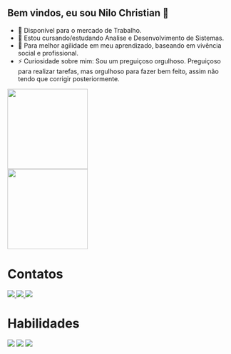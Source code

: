 ## Bem vindos, eu sou Nilo Christian 👋

- 🔭 Disponível para o mercado de Trabalho.
- 🌱 Estou cursando/estudando Analise e Desenvolvimento de Sistemas.
- 🤔 Para melhor agilidade em meu aprendizado, baseando em vivência social e profissional.
- ⚡ Curiosidade sobre mim: Sou um preguiçoso orgulhoso. Preguiçoso para realizar tarefas, mas orgulhoso para fazer bem feito, assim não tendo que corrigir posteriormente.

<div>
  <a href="https://github.com/nilochristian">
  <img height="180em" src="https://github-readme-stats.vercel.app/api?username=nilochristian&layout=compact&theme=dark&count_private=true&show_icons=true" />
  <br>
    <img height="180em" src="https://github-readme-stats.vercel.app/api/top-langs/?username=nilochristian&layout=compact&theme=dark&hide=hlsl,shaderlab" />
  </a>
</div>

<div style="display: inline_block">
  <h1> Contatos </h1>
  
  <a href="https://www.linkedin.com/in/nilo-christian-frança-263615167/" target="_black">
    <img src="https://img.shields.io/badge/LinkedIn-0077B5?style=for-the-badge&logo=linkedin&logoColor=white"/>
  </a>
  <a href="mailto:nilochristian@gmail.com" target="_black">
    <img src="https://img.shields.io/badge/Gmail-D14836?style=for-the-badge&logo=gmail&logoColor=white"/>
  </a>
  <a href="https://nilochristian.itch.io" target="_black">
    <img src="https://img.shields.io/badge/Itch.io-FA5C5C?style=for-the-badge&logo=itch.io&logoColor=white"/>
  </a>
</div>
  <h1>Habilidades</h1>
<div style="display: inline_block">
<img src="https://img.shields.io/badge/C%23-239120?style=for-the-badge&logo=c-sharp&logoColor=white"/>
<img src="https://img.shields.io/badge/Python-3776AB?style=for-the-badge&logo=python&logoColor=white"/>
<img src="https://img.shields.io/badge/Java-ED8B00?style=for-the-badge&logo=java&logoColor=black"/>
</div>
<!--
**nilochristian/nilochristian** is a ✨ _special_ ✨ repository because its `README.md` (this file) appears on your GitHub profile.

Here are some ideas to get you started:

- 🔭 I’m currently working on ...
- 🌱 I’m currently learning ...
- 👯 I’m looking to collaborate on ...
- 🤔 I’m looking for help with ...
- 💬 Ask me about ...
- 📫 How to reach me: ...
- 😄 Pronouns: ...
- ⚡ Fun fact: ...
-->

